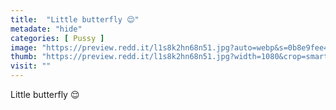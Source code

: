 ```yaml
---
title:  "Little butterfly 😌"
metadate: "hide"
categories: [ Pussy ]
image: "https://preview.redd.it/l1s8k2hn68n51.jpg?auto=webp&s=0b8e9fee4d6b653348ec0b247561e01380105991"
thumb: "https://preview.redd.it/l1s8k2hn68n51.jpg?width=1080&crop=smart&auto=webp&s=eb181ceb41950a2febe619f963c379dbfdbfa4ad"
visit: ""
---
```

Little butterfly 😌
